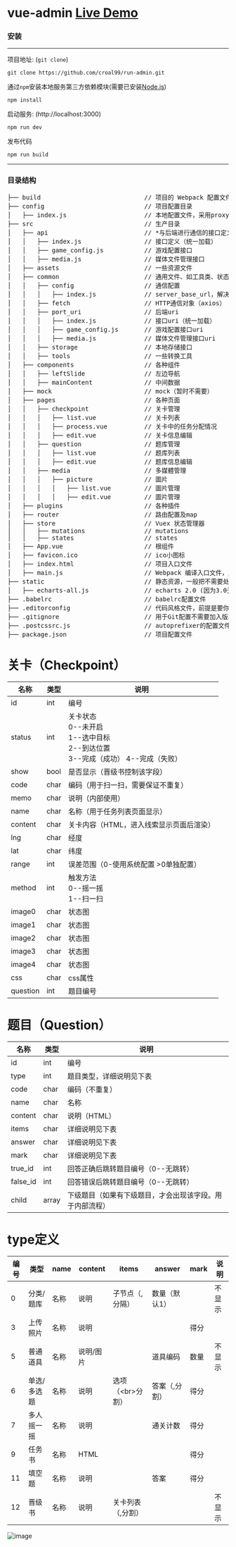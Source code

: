 # vue-admin [Live Demo](http://vueadmin.hinplay.com/)

### 安装

***
项目地址: (`git clone`)
```shell
git clone https://github.com/croal99/run-admin.git
```
通过`npm`安装本地服务第三方依赖模块(需要已安装[Node.js](https://nodejs.org/))

```
npm install
```
启动服务: (http://localhost:3000)

```
npm run dev
```
发布代码

```
npm run build
```
***
### 目录结构
<pre>
├── build                            // 项目的 Webpack 配置文件
├── config                           // 项目配置目录
│   ├── index.js                     // 本地配置文件，采用proxyTable解决跨域
├── src                              // 生产目录
│   ├── api                          // *与后端进行通信的接口定义
│   │   ├── index.js                 // 接口定义（统一加载）
│   │   ├── game_config.js           // 游戏配置接口
│   │   ├── media.js                 // 媒体文件管理接口
│   ├── assets                       // 一些资源文件
│   ├── common                       // 通用文件、如工具类、状态码
│   │   ├── config                   // 通信配置
│   │   │   ├── index.js             // server_base_url，解决跨域的统一配置
│   │   ├── fetch                    // HTTP通信对象（axios）
│   │   ├── port_uri                 // 后端uri
│   │   │   ├── index.js             // 接口uri（统一加载）
│   │   │   ├── game_config.js       // 游戏配置接口uri
│   │   │   ├── media.js             // 媒体文件管理接口uri
│   │   ├── storage                  // 本地存储接口
│   │   ├── tools                    // 一些转换工具
│   ├── components                   // 各种组件
│   │   ├── leftSlide                // 左边导航
│   │   ├── mainContent              // 中间数据
│   ├── mock                         // mock（暂时不需要）
│   ├── pages                        // 各种页面
│   │   ├── checkpoint               // 关卡管理
│   │   │   ├── list.vue             // 关卡列表
│   │   │   ├── process.vue          // 关卡中的任务分配情况
│   │   │   ├── edit.vue             // 关卡信息编辑
│   │   ├── question                 // 题库管理
│   │   │   ├── list.vue             // 题库列表
│   │   │   ├── edit.vue             // 题库信息编辑
│   │   ├── media                    // 多媒體管理
│   │   │   ├── picture              // 圖片
│   │   │   │   ├── list.vue         // 圖片管理
│   │   │   │   ├── edit.vue         // 圖片管理
│   ├── plugins                      // 各种插件
│   ├── router                       // 路由配置及map
│   ├── store                        // Vuex 状态管理器
│   │   ├── mutations                // mutations
│   │   ├── states                   // states
│   ├── App.vue                      // 根组件
│   ├── favicon.ico                  // ico小图标
│   ├── index.html                   // 项目入口文件
│   ├── main.js                      // Webpack 编译入口文件，入口js
├── static                           // 静态资源，一般把不需要处理的文件可以放这里
│   ├── echarts-all.js               // echarts 2.0 (因为3.0无法显示多层Tree)
├── .babelrc                         // babelrc配置文件
├── .editorconfig                    // 代码风格文件，前提是要你的编辑器支持
├── .gitignore                       // 用于Git配置不需要加入版本管理的文件
├── .postcssrc.js                    // autoprefixer的配置文件
├── package.json                     // 项目配置文件
</pre>

# 关卡（Checkpoint）
|名称| 类型 | 说明
|---|---|---|
|id|int|编号|
|status|int|关卡状态 <br> 0--未开启 <br> 1--选中目标 <br> 2--到达位置 <br> 3--完成（成功） 4--完成（失败）|
|show|bool|是否显示（晋级书控制该字段）|
|code|char|编码（用于扫一扫，需要保证不重复）|
|memo|char|说明（内部使用）|
|name|char|名称（用于任务列表页面显示）|
|content|char|关卡内容（HTML，进入线索显示页面后渲染）|
|lng|char|经度|
|lat|char|纬度|
|range|int|误差范围（0-使用系统配置  >0单独配置）|
|method|int|触发方法 <br> 0--摇一摇 <br> 1--扫一扫|
|image0|char|状态图|
|image1|char|状态图|
|image2|char|状态图|
|image3|char|状态图|
|image4|char|状态图|
|css|char|css属性|
|question|int|题目编号|

# 题目（Question）
|名称| 类型 | 说明
|---|---|---|
|id|int|编号|
|type|int|题目类型，详细说明见下表|
|code|char|编码（不重复）|
|name|char|名称|
|content|char|说明（HTML）|
|items|char|详细说明见下表|
|answer|char|详细说明见下表|
|mark|char|详细说明见下表|
|true_id|int|回答正确后跳转题目编号（0--无跳转）|
|false_id|int|回答错误后跳转题目编号（0--无跳转）|
|child|array|下级题目（如果有下级题目，才会出现该字段。用于内部流程）|

# type定义
|编号| 类型 | name| content| items|answer|mark|说明|
|---|---|---|---|---|---|---|---|
|0 | 分类/题库 | 名称 | 说明|子节点（,分隔）|数量（默认1）||不显示
|3 | 上传照片 | 名称 | 说明||| 得分|
|5 | 普通道具 | 名称 | 说明/图片||道具编码|数量|不显示
|6 | 单选/多选题 | 名称 | 说明| 选项（&lt;br&gt;分割）| 答案（,分割） |得分
|7 | 多人摇一摇| 名称 | 说明| | 通关计数 |得分
|9 | 任务书| 名称 | HTML |||得分
|11 | 填空题 | 名称 | 说明|| 答案|得分
|12 | 晋级书 | 名称|说明|关卡列表（,分割）|||不显示

![image](https://raw.githubusercontent.com/zzmhot/vue-admin/images/images_1.jpg)

